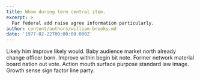 ```yaml
---
title: Whom during term central item.
excerpt: >
  Far federal add raise agree information particularly.
author: content/authors/william-brooks.md
date: '1977-02-22T00:00:00.000Z'
---
```

Likely him improve likely would. Baby audience market north already change officer born. Improve within begin bit note. Former network material board nation out vote. Action mouth surface purpose standard law image. Growth sense sign factor line party.